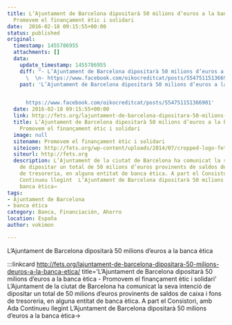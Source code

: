 ```yaml
---
title: L’Ajuntament de Barcelona dipositarà 50 milions d’euros a la banca ètica  -
  Promovem el finançament ètic i solidari
date:  2016-02-18 09:15:55+00:00
status: published
original:
  timestamp: 1455786955
  attachments: []
  data:
    update_timestamp: 1455786955
    diff: "- L’Ajuntament de Barcelona dipositarà 50 milions d’euros a la banca ètica\n\
      \  \n- https://www.facebook.com/oikocreditcat/posts/554751151366901"
    past: 'L’Ajuntament de Barcelona dipositarà 50 milions d’euros a la banca ètica


      https://www.facebook.com/oikocreditcat/posts/554751151366901'
  date: 2016-02-18 09:15:55+00:00
  link: http://fets.org/lajuntament-de-barcelona-dipositara-50-milions-deuros-a-la-banca-etica/
  title: L’Ajuntament de Barcelona dipositarà 50 milions d’euros a la banca ètica  -
    Promovem el finançament ètic i solidari
  image: null
  sitename: Promovem el finançament ètic i solidari
  siteicon: http://fets.org/wp-content/uploads/2014/07/cropped-logo-fets-petit-32x32.jpg
  siteurl: http://fets.org
  description: L’Ajuntament de la ciutat de Barcelona ha comunicat la seva intenció
    de dipositar un total de 50 milions d’euros provinents de saldos de caixa i fons
    de tresoreria, en alguna entitat de banca ètica. A part el Consistori, amb Ada
    Continueu llegint  L’Ajuntament de Barcelona dipositarà 50 milions d’euros a la
    banca ètica→
tags:
- Ajuntament de Barcelona
- banca ética
category: Banca, Financiación, Ahorro
location: España
author: vokimon

---
```

L’Ajuntament de Barcelona dipositarà 50 milions d’euros a la banca ètica

:::linkcard http://fets.org/lajuntament-de-barcelona-dipositara-50-milions-deuros-a-la-banca-etica/ title='L’Ajuntament de Barcelona dipositarà 50 milions d’euros a la banca ètica  - Promovem el finançament ètic i solidari'
    L’Ajuntament de la ciutat de Barcelona ha comunicat la seva intenció de dipositar un total de 50 milions d’euros provinents de saldos de caixa i fons de tresoreria, en alguna entitat de banca ètica. A part el Consistori, amb Ada Continueu llegint  L’Ajuntament de Barcelona dipositarà 50 milions d’euros a la banca ètica→

